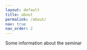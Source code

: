 ```yaml
---
layout: default
title: about
permalink: /about/
nav: true
nav_order: 2
---
```


Some information about the seminar
